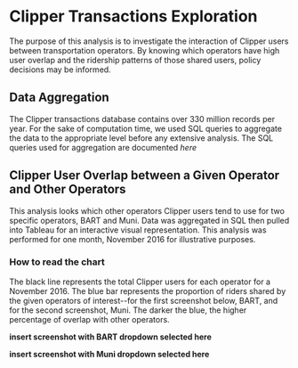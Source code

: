# Clipper Transactions Exploration

The purpose of this analysis is to investigate the interaction of Clipper users between transportation operators. By knowing which operators have high user overlap and the ridership patterns of those shared users, policy decisions may be informed. 

## Data Aggregation

The Clipper transactions database contains over 330 million records per year. For the sake of computation time, we used SQL queries to aggregate the data to the appropriate level before any extensive analysis. The SQL queries used for aggregation are documented *here*

## Clipper User Overlap between a Given Operator and Other Operators

This analysis looks which other operators Clipper users tend to use for two specific operators, BART and Muni. Data was aggregated in SQL then pulled into Tableau for an interactive visual representation. This analysis was performed for one month, November 2016 for illustrative purposes. 

### How to read the chart

The black line represents the total Clipper users for each operator for a November 2016. The blue bar represents the proportion of riders shared by the given operators of interest--for the first screenshot below, BART, and for the second screenshot, Muni. The darker the blue, the higher percentage of overlap with other operators. 


**insert screenshot with BART dropdown selected here**

**insert screenshot with Muni dropdown selected here**




